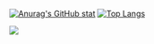 [![Anurag's GitHub stat](https://github-readme-stats.vercel.app/api?username=jad-debugs&count_private=true&show_icons=true&theme=tokyonight)](https://github.com/anuraghazra/github-readme-stats)
[![Top Langs](https://github-readme-stats.vercel.app/api/top-langs/?username=jad-debugs&theme=tokyonight&exclude_repo=CP,vimrc,health_haven)](https://github.com/anuraghazra/github-readme-stats)

![](https://hit.yhype.me/github/profile?user_id=67189765)
